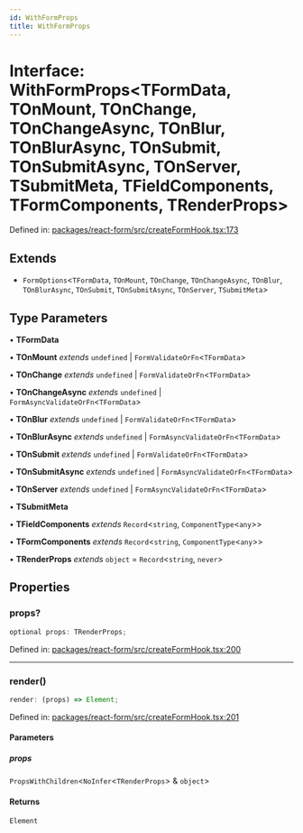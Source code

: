 ```yaml
---
id: WithFormProps
title: WithFormProps
---
```


<!-- DO NOT EDIT: this page is autogenerated from the type comments -->

# Interface: WithFormProps\<TFormData, TOnMount, TOnChange, TOnChangeAsync, TOnBlur, TOnBlurAsync, TOnSubmit, TOnSubmitAsync, TOnServer, TSubmitMeta, TFieldComponents, TFormComponents, TRenderProps\>

Defined in: [packages/react-form/src/createFormHook.tsx:173](https://github.com/TanStack/form/blob/main/packages/react-form/src/createFormHook.tsx#L173)

## Extends

- `FormOptions`\<`TFormData`, `TOnMount`, `TOnChange`, `TOnChangeAsync`, `TOnBlur`, `TOnBlurAsync`, `TOnSubmit`, `TOnSubmitAsync`, `TOnServer`, `TSubmitMeta`\>

## Type Parameters

• **TFormData**

• **TOnMount** *extends* `undefined` \| `FormValidateOrFn`\<`TFormData`\>

• **TOnChange** *extends* `undefined` \| `FormValidateOrFn`\<`TFormData`\>

• **TOnChangeAsync** *extends* `undefined` \| `FormAsyncValidateOrFn`\<`TFormData`\>

• **TOnBlur** *extends* `undefined` \| `FormValidateOrFn`\<`TFormData`\>

• **TOnBlurAsync** *extends* `undefined` \| `FormAsyncValidateOrFn`\<`TFormData`\>

• **TOnSubmit** *extends* `undefined` \| `FormValidateOrFn`\<`TFormData`\>

• **TOnSubmitAsync** *extends* `undefined` \| `FormAsyncValidateOrFn`\<`TFormData`\>

• **TOnServer** *extends* `undefined` \| `FormAsyncValidateOrFn`\<`TFormData`\>

• **TSubmitMeta**

• **TFieldComponents** *extends* `Record`\<`string`, `ComponentType`\<`any`\>\>

• **TFormComponents** *extends* `Record`\<`string`, `ComponentType`\<`any`\>\>

• **TRenderProps** *extends* `object` = `Record`\<`string`, `never`\>

## Properties

### props?

```ts
optional props: TRenderProps;
```

Defined in: [packages/react-form/src/createFormHook.tsx:200](https://github.com/TanStack/form/blob/main/packages/react-form/src/createFormHook.tsx#L200)

***

### render()

```ts
render: (props) => Element;
```

Defined in: [packages/react-form/src/createFormHook.tsx:201](https://github.com/TanStack/form/blob/main/packages/react-form/src/createFormHook.tsx#L201)

#### Parameters

##### props

`PropsWithChildren`\<`NoInfer`\<`TRenderProps`\> & `object`\>

#### Returns

`Element`
